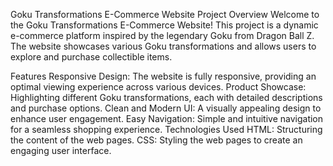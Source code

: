 Goku Transformations E-Commerce Website
Project Overview
Welcome to the Goku Transformations E-Commerce Website! This project is a dynamic e-commerce platform inspired by the legendary Goku from Dragon Ball Z. The website showcases various Goku transformations and allows users to explore and purchase collectible items.

Features
Responsive Design: The website is fully responsive, providing an optimal viewing experience across various devices.
Product Showcase: Highlighting different Goku transformations, each with detailed descriptions and purchase options.
Clean and Modern UI: A visually appealing design to enhance user engagement.
Easy Navigation: Simple and intuitive navigation for a seamless shopping experience.
Technologies Used
HTML: Structuring the content of the web pages.
CSS: Styling the web pages to create an engaging user interface.
